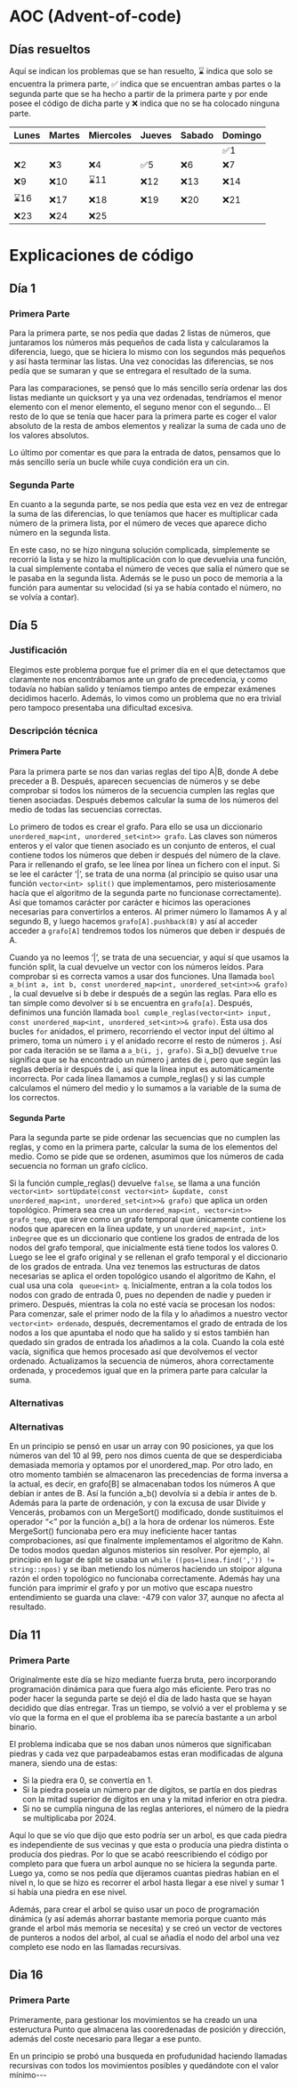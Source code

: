 # AOC (Advent-of-code)
## Días resueltos 
Aquí se indican los problemas que se han resuelto, ⌛ indica que solo se encuentra la primera parte, ✅ indica que se encuentran ambas partes o la segunda parte que se ha hecho a partir de la primera parte y por ende posee el código de dicha parte y ❌ indica que no se ha colocado ninguna parte.

|Lunes|Martes|Miercoles|Jueves|Sabado|Domingo|
|-----|------|---------|------|------|-------|
||||||✅1|
|❌2|❌3|❌4|✅5|❌6|❌7|❌8|
|❌9|❌10|⌛11|❌12|❌13|❌14|❌15|
|⌛16|❌17|❌18|❌19|❌20|❌21|❌22|
|❌23|❌24|❌25|||||

# Explicaciones de código
## Día 1
### Primera Parte
Para la primera parte, se nos pedía que dadas 2 listas de números, que juntaramos los números más pequeños de cada lista y calcularamos la diferencia, luego, que se hiciera lo mismo con los segundos más pequeños y así hasta terminar las listas. Una vez conocidas las diferencias, se nos pedía que se sumaran y que se entregara el resultado de la suma.

Para las comparaciones, se pensó que lo más sencillo sería ordenar las dos listas mediante un quicksort y ya una vez ordenadas, tendríamos el menor elemento con el menor elemento, el seguno menor con el segundo... El resto de lo que se tenía que hacer para la primera parte es coger el valor absoluto de la resta de ambos elementos y realizar la suma de cada uno de los valores absolutos.

Lo último por comentar es que para la entrada de datos, pensamos que lo más sencillo sería un bucle while cuya condición era un cin.

### Segunda Parte
En cuanto a la segunda parte, se nos pedía que esta vez en vez de entregar la suma de las diferencias, lo que teníamos que hacer es multiplicar cada número de la primera lista, por el número de veces que aparece dicho número en la segunda lista.

En este caso, no se hizo ninguna solución complicada, símplemente se recorrió la lista y se hizo la multiplicación con lo que devuelvia una función, la cual simplemente contaba el número de veces que salía el número que se le pasaba en la segunda lista. Además se le puso un poco de memoria a la función para aumentar su velocidad (si ya se había contado el número, no se volvía a contar).

## Día 5
### Justificación
 Elegimos este problema porque fue el primer día en el que detectamos que claramente nos encontrábamos ante un grafo de precedencia, y como todavía no habían salido y teníamos tiempo antes de empezar exámenes decidimos hacerlo. Además, lo vimos como un problema que no era trivial pero tampoco presentaba una dificultad excesiva. 
### Descripción técnica
#### Primera Parte
 Para la primera parte se nos dan varias reglas del tipo A|B, donde A debe preceder a B. Después, aparecen secuencias de números y se debe comprobar si todos los números de la secuencia cumplen las reglas que tienen asociadas. Después debemos calcular la suma de los números del medio de todas las secuencias correctas.

Lo primero de todos es crear el grafo. Para ello se usa un diccionario ```unordered_map<int, unordered_set<int>> grafo```. Las claves son números enteros y el valor que tienen asociado es un conjunto de enteros, el cual contiene todos los números que deben ir después del número de la clave. Para ir rellenando el grafo,  se lee línea por línea un fichero con el input. Si se lee el carácter ‘|’,  se trata de una norma (al principio se quiso usar una función ```vector<int> split()``` que implementamos, pero misteriosamente hacía que el algoritmo de la segunda parte no funcionase correctamente).  Así que tomamos carácter por carácter e hicimos las operaciones necesarias para convertirlos a enteros. Al primer número lo llamamos A y al segundo B, y luego hacemos ```grafo[A].pushback(B)``` y así al acceder acceder a ```grafo[A]``` tendremos todos los números que deben ir después de A. 

Cuando ya no leemos ‘|’, se trata de una secuenciar, y aquí sí que usamos la función split, la cual devuelve un vector con los números leídos. Para comprobar si es correcta vamos a usar dos funciones. Una llamada ```bool a_b(int a, int b, const unordered_map<int, unordered_set<int>>& grafo)``` , la cual devuelve si b debe ir después de a según las reglas. Para ello es tan simple como devolver si ```b``` se encuentra en ```grafo[a]```. Después, definimos una función llamada ```bool cumple_reglas(vector<int> input, const unordered_map<int, unordered_set<int>>& grafo)```. Esta usa dos bucles ```for```  anidados, el primero, recorriendo el vector input del último al primero, toma un número ```i``` y el anidado recorre el resto de números ```j```. Así por cada iteración se se llama a ```a_b(i, j, grafo)```. Si a_b() devuelve ```true``` significa que se ha encontrado un número j antes de i, pero que según las reglas debería ir después de i, así que la línea input es automáticamente incorrecta. Por cada línea llamamos a cumple_reglas() y si las cumple calculamos el número del medio y lo sumamos a la variable de la suma de los correctos. 

 
#### Segunda Parte

Para la segunda parte se pide ordenar las secuencias que no cumplen las reglas, y como en la primera parte, calcular la suma de los elementos del medio. Como se pide que se ordenen, asumimos que los números de cada secuencia no forman un grafo cíclico. 

Si la función cumple_reglas() devuelve ```false```, se llama a una función ```vector<int> sortUpdate(const vector<int> &update, const unordered_map<int, unordered_set<int>>& grafo)``` que aplica un orden topológico. Primera sea crea un ```unordered_map<int, vector<int>> grafo_temp```, que sirve como un grafo temporal que únicamente contiene los nodos que aparecen en la línea update, y un ```unordered_map<int, int> inDegree``` que es un diccionario que contiene los grados de entrada de los nodos del grafo temporal, que inicialmente está tiene todos los valores 0. Luego se lee el grafo original y se rellenan el grafo temporal y el diccionario de los grados de entrada. Una vez tenemos las estructuras de datos necesarias se aplica el orden topológico usando el algoritmo de Kahn, el cual usa una cola ``` queue<int> q```. Inicialmente, entran a la cola todos los nodos con grado de entrada 0, pues no dependen de nadie y pueden ir primero. Después, mientras la cola no esté vacía se procesan los nodos: Para comenzar, sale el primer nodo de la fila y lo añadimos a nuestro vector ```vector<int> ordenado```, después, decrementamos el grado de entrada de los nodos a los que apuntaba el nodo que ha salido y si estos también han quedado sin grados de entrada los añadimos a la cola. Cuando la cola esté vacía, significa que hemos procesado así que devolvemos el vector ordenado. Actualizamos la secuencia de números, ahora correctamente ordenada, y procedemos igual que en la primera parte para calcular la suma.

### Alternativas 
### Alternativas 
En un principio se pensó en usar un array con 90 posiciones, ya que los números van del 10 al 99, pero nos dimos cuenta de que se desperdiciaba demasiada memoria y optamos por el unordered_map. Por otro lado, en otro momento también se almacenaron las precedencias de forma inversa a la actual, es decir, en grafo[B] se almacenaban todos los números A que debían ir antes de B. Así la función a_b() devolvía si a debía ir antes de b. Además para la parte de ordenación, y con la excusa de usar Divide y Vencerás, probamos con un MergeSort() modificado, donde sustituimos el operador “<” por la función a_b() a la hora de ordenar los números. Este MergeSort() funcionaba pero era muy ineficiente hacer tantas comprobaciones, así que finalmente implementamos el algoritmo de Kahn. De todos modos quedan algunos misterios sin   resolver. Por ejemplo, al principio en lugar de split se usaba un ```while ((pos=linea.find(',')) != string::npos)``` y se iban metiendo los números haciendo un stoipor alguna razón el orden topológico no funcionaba correctamente. Además hay una función para imprimir el grafo y por un motivo que escapa nuestro entendimiento se guarda una clave: -479 con valor 37, aunque no afecta al resultado.





## Día 11
### Primera Parte
Originalmente este día se hizo mediante fuerza bruta, pero incorporando programación dinámica para que fuera algo más eficiente. Pero tras no poder hacer la segunda parte se dejó el día de lado hasta que se hayan decidido que días entregar. Tras un tiempo, se volvió a ver el problema y se vío que la forma en el que el problema iba se parecía bastante a un arbol binario.

El problema indicaba que se nos daban unos números que significaban piedras y cada vez que parpadeabamos estas eran modificadas de alguna manera, siendo una de estas:
- Si la piedra era 0, se convertía en 1.
- Si la piedra poseía un número par de dígitos, se partía en dos piedras con la mitad superior de dígitos en una y la mitad inferior en otra piedra.
- Si no se cumplía ninguna de las reglas anteriores, el número de la piedra se multiplicaba por 2024.

Aquí lo que se vío que dijo que esto podría ser un arbol, es que cada piedra es independiente de sus vecinas y que esta o producía una piedra distinta o producía dos piedras. Por lo que se acabó reescribiendo el código por completo para que fuera un arbol aunque no se hiciera la segunda parte. Luego ya, como se nos pedía que dijeramos cuantas piedras habian en el nivel n, lo que se hizo es recorrer el arbol hasta llegar a ese nivel y sumar 1 si había una piedra en ese nivel.

Además, para crear el arbol se quiso usar un poco de programación dinámica (y así además ahorrar bastante memoria porque cuanto más grande el arbol más memoria se necesita) y se creó un vector de vectores de punteros a nodos del arbol, al cual se añadía el nodo del arbol una vez completo ese nodo en las llamadas recursivas.

## Dia 16
### Primera Parte
Primeramente, para gestionar los movimientos se ha creado un una esteructura Punto que almacena las cooredenadas de posición y dirección, además del coste necesario para llegar a ese punto.

En un principio se probó una busqueda en profudunidad haciendo llamadas recursivas con todos los movimientos posibles y quedándote con el valor mínimo---



